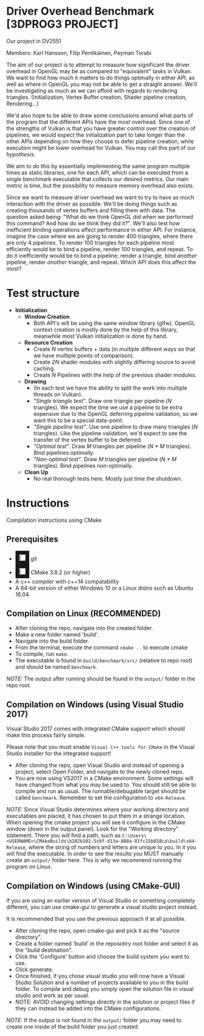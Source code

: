 # Driver Overhead Benchmark [3DPROG3 PROJECT]
Our project in DV2551

Members: Karl Hansson, Filip Pentikäinen, Peyman Torabi

The aim of our project is to attempt to measure how significant the driver
overhead in OpenGL may be as compared to "equivalent" tasks in Vulkan. We want
to find how much it matters to do things optimally in either API, as well as
where in OpenGL you may not be able to get a straight answer. We'll be investigating
as much as we can afford with regards to rendering triangles.
(Initialization, Vertex Buffer creation, Shader pipeline creation, Rendering...)

We'd also hope to be able to draw
some conclusions around what parts of the program that the different APIs
have the most overhead. Since one of the strengths of Vulkan is that you have
greater control over the creation of pipelines, we would expect the initialization part to
take longer than the other APIs depending on how they choose to defer pipeline
creation, while execution might be lower overhead for Vulkan. You may call this
part of our _hypothesis_.

We aim to do this by essentially implementing the same program multiple times as
static libraries, one for each API, which can be executed from a single benchmark
executable that collects our desired metrics. Our main metric is time, but the
possibility to measure memory overhead also exists.

Since we want to measure driver overhead we want to try to have as much interaction
with the driver as possible. We'll be doing things such as creating thousands of vertex buffers
and filling them with data. The question asked being: "What do we think OpenGL did when we performed this command?
And how do we think they did it?". We'll also test how inefficient binding operations affect performance in either API.
For instance, imagine the case where we are going to render 400 triangles, where there are only 4 pipelines. To render 100 triangles
for each pipeline most efficiently would be to bind a pipeline, render 100 triangles, and repeat. To do it inefficiently would be to
bind a pipeline, render a triangle, bind _another_ pipeline, render _another_ triangle, and repeat. Which API does this affect the most?



# Test structure
* **Initialization**
  * **Window Creation**
    * Both API's will be using the same window library (glfw). OpenGL context creation is mostly done by the help of this library, meanwhile most Vulkan initialization is done by hand.
  * **Resource Creation** 
	* Create _N_ vertex buffers + data (in multiple different ways so that we have multiple points of comparison).
    * Create _2N_ shader modules with slightly differing source to avoid caching.
    * Create _N_ Pipelines with the help of the previous shader modules.
  * **Drawing**
    * (In each test we have the ability to split the work into multiple threads on Vulkan).
    * _"Single triangle test"_. Draw one triangle per pipeline (_N_ triangles). We expect the time we use a pipeline to be extra expensive due to the OpenGL deferring pipeline validation, so we want this to be a special data-point. 
    * _"Single pipeline test"_. Use one pipeline to draw many triangles (_N_ triangles). Like the pipeline validation, we'd expect to see the transfer of the vertex buffer to be deferred.
    * _"Optimal test"_. Draw _M_ triangles per pipeline (_N * M_ triangles). Bind pipelines optimally.
    * _"Non-optimal test"_. Draw _M_ triangles per pipeline (_N * M_ triangles). Bind pipelines non-optimally.
  * **Clean Up**
    * No real thorough tests here. Mostly just time the shutdown.

# Instructions

Compilation instructions using CMake

## Prerequisites

* <img src="https://git-scm.com/images/logos/logomark-orange@2x.png" alt="IMAGE ALT TEXT HERE" width="16" height="16" border="10" /> git
* <img src="https://www.macupdate.com/images/icons256/49301.png" alt="IMAGE ALT TEXT HERE" width="16" height="16" border="10" /> CMake 3.8.2 (or higher)
* A c++ compiler with c++14 compatability
* A 64-bit version of either Windows 10 or a Linux distro such as Ubuntu 16.04.

## Compilation on Linux (RECOMMENDED)

* After cloning the repo, navigate into the created folder.
* Make a new folder named 'build'.
* Navigate into the build folder.
* From the terminal, execute the command `cmake ..` to execute cmake
* To compile, run `make`.
* The executable is found in `build/benchmark/src/` (relative to repo root) and should be named `benchmark`.

*NOTE:* The output after running should be found in the `output/` folder in the repo root.

## Compilation on Windows (using Visual Studio 2017)

Visual Studio 2017 comes with integrated CMake support which should make this process
fairly simple.

Please note that you must enable `Visual C++ tools for CMake` in the Visual Studio
installer for the integrated support!

* After cloning the repo, open Visual Studio and instead of opening a project, select Open Folder, and navigate to the newly cloned repo.
* You are now using VS2017 in a CMake environment. Some settings will have changed from what you may be used to. You should still be able to compile and run as usual. The runnable/debugable target should be called `benchmark`. Remember to set the configuration to `x64-Release`.

*NOTE:* Since Visual Studio determines where your working directory and executables are placed, it has chosen to put them in a strange location. When opening the cmake project you will see it configure in the CMake window (down in the output panel). Look for the "Working directory" statement.
There you will find a path, such as `C:\Users\<USERNAME>\CMakeBuilds\b202b102-5c6f-d13a-888a-81fc15b858ca\build\x64-Release`, where the string of numbers and letters are unique to you. In it you will find the executable.
In order to see the results you MUST manually create an `output/` folder here. This is why we recommend running the program on Linux.

## Compilation on Windows (using CMake-GUI)

If you are using an earlier version of Visual Studio or something completely different,
you can use cmake-gui to generate a visual studio project instead.

It is recommended that you use the previous approach if at all possible.

* After cloning the repo, open cmake-gui and pick it as the "source directory".
* Create a folder named 'build' in the reposotiry root folder and select it as the "build destination".
* Click the 'Configure' button and choose the build system you want to use.
* Click generate.
* Once finished, if you chose visual studio you will now have a Visual Studio Solution and a number of projects available to you in the build folder. To compile and debug you simply open the solution file in visual studio and work as per usual.
* NOTE: AVOID changing settings directly in the solution or project files if they can instead be added into the CMake configurations.

*NOTE:* If the output is not found in the `output/` folder you may need to create one inside of the build folder you just created.
